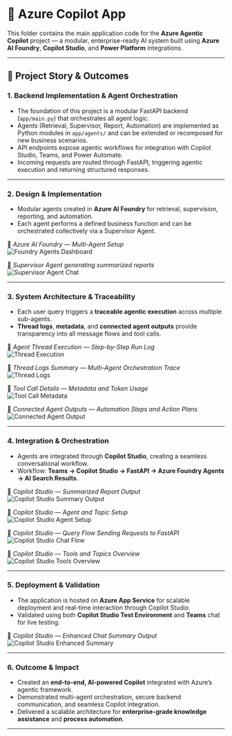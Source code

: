 # 🚀 Azure Copilot App

This folder contains the main application code for the **Azure Agentic Copilot** project — a modular, enterprise-ready AI system built using **Azure AI Foundry**, **Copilot Studio**, and **Power Platform** integrations.

---

## 🧠 Project Story & Outcomes

### **1. Backend Implementation & Agent Orchestration**
- The foundation of this project is a modular FastAPI backend (`app/main.py`) that orchestrates all agent logic.
- Agents (Retrieval, Supervisor, Report, Automation) are implemented as Python modules in `app/agents/` and can be extended or recomposed for new business scenarios.
- API endpoints expose agentic workflows for integration with Copilot Studio, Teams, and Power Automate.
- Incoming requests are routed through FastAPI, triggering agentic execution and returning structured responses.

---

### **2. Design & Implementation**
- Modular agents created in **Azure AI Foundry** for retrieval, supervision, reporting, and automation.  
- Each agent performs a defined business function and can be orchestrated collectively via a Supervisor Agent.

📸 *Azure AI Foundry — Multi-Agent Setup*  
![Foundry Agents Dashboard](./media/01_foundry_agents_dashboard.png)

📸 *Supervisor Agent generating summarized reports*  
![Supervisor Agent Chat](./media/02_foundry_supervisor_agent_chat.png)

---

### **3. System Architecture & Traceability**
- Each user query triggers a **traceable agentic execution** across multiple sub-agents.  
- **Thread logs**, **metadata**, and **connected agent outputs** provide transparency into all message flows and tool calls.

📸 *Agent Thread Execution — Step-by-Step Run Log*  
![Thread Execution](./media/03_foundry_thread_execution.png)

📸 *Thread Logs Summary — Multi-Agent Orchestration Trace*  
![Thread Logs](./media/04_foundry_thread_logs_summary.png)

📸 *Tool Call Details — Metadata and Token Usage*  
![Tool Call Metadata](./media/05_foundry_tool_call_metadata.png)

📸 *Connected Agent Outputs — Automation Steps and Action Plans*  
![Connected Agent Output](./media/06_foundry_connected_agent_output.png)

---

### **4. Integration & Orchestration**
- Agents are integrated through **Copilot Studio**, creating a seamless conversational workflow.  
- Workflow: **Teams → Copilot Studio → FastAPI → Azure Foundry Agents → AI Search Results**.

📸 *Copilot Studio — Summarized Report Output*  
![Copilot Studio Summary Output](./media/07_copilotstudio_chat_summary_output2.png)

📸 *Copilot Studio — Agent and Topic Setup*  
![Copilot Studio Agent Setup](./media/08_copilotstudio_agent_topic_setup.png)

📸 *Copilot Studio — Query Flow Sending Requests to FastAPI*  
![Copilot Studio Chat Flow](./media/09_copilotstudio_chat_flow.png)

📸 *Copilot Studio — Tools and Topics Overview*  
![Copilot Studio Tools Overview](./media/10_copilotstudio_topics_tools_overview.png)

---

### **5. Deployment & Validation**
- The application is hosted on **Azure App Service** for scalable deployment and real-time interaction through Copilot Studio.  
- Validated using both **Copilot Studio Test Environment** and **Teams** chat for live testing.

📸 *Copilot Studio — Enhanced Chat Summary Output*  
![Copilot Studio Enhanced Summary](./media/11_copilotstudio_chat_summary_output.png)

---

### **6. Outcome & Impact**
- Created an **end-to-end, AI-powered Copilot** integrated with Azure’s agentic framework.  
- Demonstrated multi-agent orchestration, secure backend communication, and seamless Copilot integration.  
- Delivered a scalable architecture for **enterprise-grade knowledge assistance** and **process automation**.

---

